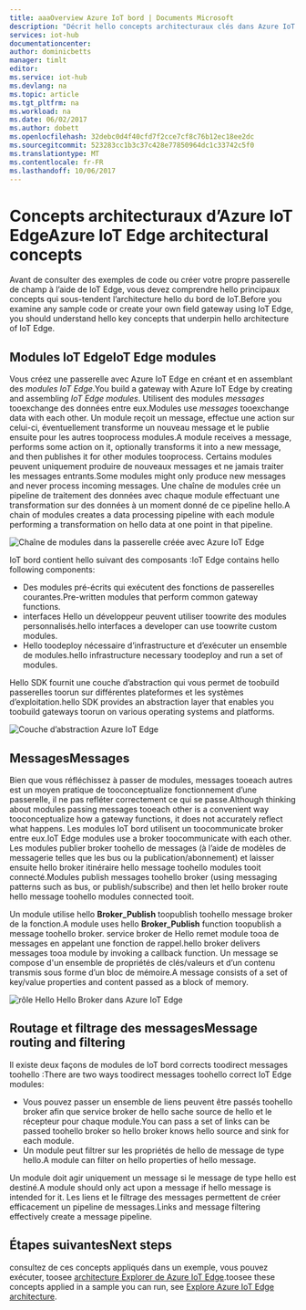 ```yaml
---
title: aaaOverview Azure IoT bord | Documents Microsoft
description: "Décrit hello concepts architecturaux clés dans Azure IoT Edge tels que les passerelles, les modules et les services Broker."
services: iot-hub
documentationcenter: 
author: dominicbetts
manager: timlt
editor: 
ms.service: iot-hub
ms.devlang: na
ms.topic: article
ms.tgt_pltfrm: na
ms.workload: na
ms.date: 06/02/2017
ms.author: dobett
ms.openlocfilehash: 32debc0d4f40cfd7f2cce7cf8c76b12ec18ee2dc
ms.sourcegitcommit: 523283cc1b3c37c428e77850964dc1c33742c5f0
ms.translationtype: MT
ms.contentlocale: fr-FR
ms.lasthandoff: 10/06/2017
---
```

# <a name="azure-iot-edge-architectural-concepts"></a><span data-ttu-id="dcff0-103">Concepts architecturaux d’Azure IoT Edge</span><span class="sxs-lookup"><span data-stu-id="dcff0-103">Azure IoT Edge architectural concepts</span></span>

<span data-ttu-id="dcff0-104">Avant de consulter des exemples de code ou créer votre propre passerelle de champ à l’aide de IoT Edge, vous devez comprendre hello principaux concepts qui sous-tendent l’architecture hello du bord de IoT.</span><span class="sxs-lookup"><span data-stu-id="dcff0-104">Before you examine any sample code or create your own field gateway using IoT Edge, you should understand hello key concepts that underpin hello architecture of IoT Edge.</span></span>

## <a name="iot-edge-modules"></a><span data-ttu-id="dcff0-105">Modules IoT Edge</span><span class="sxs-lookup"><span data-stu-id="dcff0-105">IoT Edge modules</span></span>

<span data-ttu-id="dcff0-106">Vous créez une passerelle avec Azure IoT Edge en créant et en assemblant des *modules IoT Edge*.</span><span class="sxs-lookup"><span data-stu-id="dcff0-106">You build a gateway with Azure IoT Edge by creating and assembling *IoT Edge modules*.</span></span> <span data-ttu-id="dcff0-107">Utilisent des modules *messages* tooexchange des données entre eux.</span><span class="sxs-lookup"><span data-stu-id="dcff0-107">Modules use *messages* tooexchange data with each other.</span></span> <span data-ttu-id="dcff0-108">Un module reçoit un message, effectue une action sur celui-ci, éventuellement transforme un nouveau message et le publie ensuite pour les autres tooprocess modules.</span><span class="sxs-lookup"><span data-stu-id="dcff0-108">A module receives a message, performs some action on it, optionally transforms it into a new message, and then publishes it for other modules tooprocess.</span></span> <span data-ttu-id="dcff0-109">Certains modules peuvent uniquement produire de nouveaux messages et ne jamais traiter les messages entrants.</span><span class="sxs-lookup"><span data-stu-id="dcff0-109">Some modules might only produce new messages and never process incoming messages.</span></span> <span data-ttu-id="dcff0-110">Une chaîne de modules crée un pipeline de traitement des données avec chaque module effectuant une transformation sur des données à un moment donné de ce pipeline hello.</span><span class="sxs-lookup"><span data-stu-id="dcff0-110">A chain of modules creates a data processing pipeline with each module performing a transformation on hello data at one point in that pipeline.</span></span>

![Chaîne de modules dans la passerelle créée avec Azure IoT Edge][1]

<span data-ttu-id="dcff0-112">IoT bord contient hello suivant des composants :</span><span class="sxs-lookup"><span data-stu-id="dcff0-112">IoT Edge contains hello following components:</span></span>

* <span data-ttu-id="dcff0-113">Des modules pré-écrits qui exécutent des fonctions de passerelles courantes.</span><span class="sxs-lookup"><span data-stu-id="dcff0-113">Pre-written modules that perform common gateway functions.</span></span>
* <span data-ttu-id="dcff0-114">interfaces Hello un développeur peuvent utiliser toowrite des modules personnalisés.</span><span class="sxs-lookup"><span data-stu-id="dcff0-114">hello interfaces a developer can use toowrite custom modules.</span></span>
* <span data-ttu-id="dcff0-115">Hello toodeploy nécessaire d’infrastructure et d’exécuter un ensemble de modules.</span><span class="sxs-lookup"><span data-stu-id="dcff0-115">hello infrastructure necessary toodeploy and run a set of modules.</span></span>

<span data-ttu-id="dcff0-116">Hello SDK fournit une couche d’abstraction qui vous permet de toobuild passerelles toorun sur différentes plateformes et les systèmes d’exploitation.</span><span class="sxs-lookup"><span data-stu-id="dcff0-116">hello SDK provides an abstraction layer that enables you toobuild gateways toorun on various operating systems and platforms.</span></span>

![Couche d’abstraction Azure IoT Edge][2]

## <a name="messages"></a><span data-ttu-id="dcff0-118">Messages</span><span class="sxs-lookup"><span data-stu-id="dcff0-118">Messages</span></span>

<span data-ttu-id="dcff0-119">Bien que vous réfléchissez à passer de modules, messages tooeach autres est un moyen pratique de tooconceptualize fonctionnement d’une passerelle, il ne pas refléter correctement ce qui se passe.</span><span class="sxs-lookup"><span data-stu-id="dcff0-119">Although thinking about modules passing messages tooeach other is a convenient way tooconceptualize how a gateway functions, it does not accurately reflect what happens.</span></span> <span data-ttu-id="dcff0-120">Les modules IoT bord utilisent un toocommunicate broker entre eux.</span><span class="sxs-lookup"><span data-stu-id="dcff0-120">IoT Edge modules use a broker toocommunicate with each other.</span></span> <span data-ttu-id="dcff0-121">Les modules publier broker toohello de messages (à l’aide de modèles de messagerie telles que les bus ou la publication/abonnement) et laisser ensuite hello broker itinéraire hello message toohello modules tooit connecté.</span><span class="sxs-lookup"><span data-stu-id="dcff0-121">Modules publish messages toohello broker (using messaging patterns such as bus, or publish/subscribe) and then let hello broker route hello message toohello modules connected tooit.</span></span>

<span data-ttu-id="dcff0-122">Un module utilise hello **Broker_Publish** toopublish toohello message broker de la fonction.</span><span class="sxs-lookup"><span data-stu-id="dcff0-122">A module uses hello **Broker_Publish** function toopublish a message toohello broker.</span></span> <span data-ttu-id="dcff0-123">service broker de Hello remet module tooa de messages en appelant une fonction de rappel.</span><span class="sxs-lookup"><span data-stu-id="dcff0-123">hello broker delivers messages tooa module by invoking a callback function.</span></span> <span data-ttu-id="dcff0-124">Un message se compose d'un ensemble de propriétés de clés/valeurs et d’un contenu transmis sous forme d’un bloc de mémoire.</span><span class="sxs-lookup"><span data-stu-id="dcff0-124">A message consists of a set of key/value properties and content passed as a block of memory.</span></span>

![rôle Hello Hello Broker dans Azure IoT Edge][3]

## <a name="message-routing-and-filtering"></a><span data-ttu-id="dcff0-126">Routage et filtrage des messages</span><span class="sxs-lookup"><span data-stu-id="dcff0-126">Message routing and filtering</span></span>

<span data-ttu-id="dcff0-127">Il existe deux façons de modules de IoT bord corrects toodirect messages toohello :</span><span class="sxs-lookup"><span data-stu-id="dcff0-127">There are two ways toodirect messages toohello correct IoT Edge modules:</span></span>

* <span data-ttu-id="dcff0-128">Vous pouvez passer un ensemble de liens peuvent être passés toohello broker afin que service broker de hello sache source de hello et le récepteur pour chaque module.</span><span class="sxs-lookup"><span data-stu-id="dcff0-128">You can pass a set of links can be passed toohello broker so hello broker knows hello source and sink for each module.</span></span>
* <span data-ttu-id="dcff0-129">Un module peut filtrer sur les propriétés de hello de message de type hello.</span><span class="sxs-lookup"><span data-stu-id="dcff0-129">A module can filter on hello properties of hello message.</span></span>

<span data-ttu-id="dcff0-130">Un module doit agir uniquement un message si le message de type hello est destiné.</span><span class="sxs-lookup"><span data-stu-id="dcff0-130">A module should only act upon a message if hello message is intended for it.</span></span> <span data-ttu-id="dcff0-131">Les liens et le filtrage des messages permettent de créer efficacement un pipeline de messages.</span><span class="sxs-lookup"><span data-stu-id="dcff0-131">Links and message filtering effectively create a message pipeline.</span></span>

## <a name="next-steps"></a><span data-ttu-id="dcff0-132">Étapes suivantes</span><span class="sxs-lookup"><span data-stu-id="dcff0-132">Next steps</span></span>

<span data-ttu-id="dcff0-133">consultez de ces concepts appliqués dans un exemple, vous pouvez exécuter, toosee [architecture Explorer de Azure IoT Edge][lnk-hello-world].</span><span class="sxs-lookup"><span data-stu-id="dcff0-133">toosee these concepts applied in a sample you can run, see [Explore Azure IoT Edge architecture][lnk-hello-world].</span></span>

<!-- Images -->
[1]: media/iot-hub-iot-edge-overview/modules.png
[2]: media/iot-hub-iot-edge-overview/modules_2.png
[3]: media/iot-hub-iot-edge-overview/messages_1.png

<!-- Links -->
[lnk-hello-world]: ./iot-hub-linux-iot-edge-get-started.md